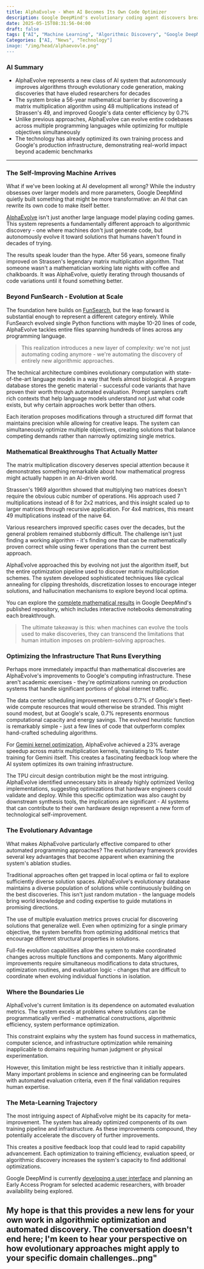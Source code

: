```yaml
---
title: AlphaEvolve - When AI Becomes Its Own Code Optimizer
description: Google DeepMind's evolutionary coding agent discovers breakthrough algorithms, improves its own training efficiency, and solves 56-year-old mathematical problems.
date: 2025-05-15T08:31:56-04:00
draft: false
tags: ["AI", "Machine Learning", "Algorithmic Discovery", "Google DeepMind", "Evolutionary Computing", "Matrix Multiplication", "Code Optimization"]
Categories: ["AI, "News", "Technology"]
image: "/img/head/alphaevovle.png"
---
```


### AI Summary

- AlphaEvolve represents a new class of AI system that autonomously improves algorithms through evolutionary code generation, making discoveries that have eluded researchers for decades
- The system broke a 56-year mathematical barrier by discovering a matrix multiplication algorithm using 48 multiplications instead of Strassen's 49, and improved Google's data center efficiency by 0.7%
- Unlike previous approaches, AlphaEvolve can evolve entire codebases across multiple programming languages while optimizing for multiple objectives simultaneously
- The technology has already optimized its own training process and Google's production infrastructure, demonstrating real-world impact beyond academic benchmarks

---

### The Self-Improving Machine Arrives

What if we've been looking at AI development all wrong? While the industry obsesses over larger models and more parameters, Google DeepMind quietly built something that might be more transformative: an AI that can rewrite its own code to make itself better.

[AlphaEvolve](https://storage.googleapis.com/deepmind-media/DeepMind.com/Blog/alphaevolve-a-gemini-powered-coding-agent-for-designing-advanced-algorithms/AlphaEvolve.pdf) isn't just another large language model playing coding games. This system represents a fundamentally different approach to algorithmic discovery - one where machines don't just generate code, but autonomously evolve it toward solutions that humans haven't found in decades of trying.

The results speak louder than the hype. After 56 years, someone finally improved on Strassen's legendary matrix multiplication algorithm. That someone wasn't a mathematician working late nights with coffee and chalkboards. It was AlphaEvolve, quietly iterating through thousands of code variations until it found something better.

### Beyond FunSearch - Evolution at Scale

The foundation here builds on [FunSearch](https://deepmind.google/discover/blog/funsearch-making-new-discoveries-in-mathematical-sciences-using-large-language-models/), but the leap forward is substantial enough to represent a different category entirely. While FunSearch evolved single Python functions with maybe 10-20 lines of code, AlphaEvolve tackles entire files spanning hundreds of lines across any programming language.

> This realization introduces a new layer of complexity: we're not just automating coding anymore - we're automating the discovery of entirely new algorithmic approaches.

The technical architecture combines evolutionary computation with state-of-the-art language models in a way that feels almost biological. A program database stores the genetic material - successful code variants that have proven their worth through automated evaluation. Prompt samplers craft rich contexts that help language models understand not just what code exists, but why certain approaches work better than others.

Each iteration proposes modifications through a structured diff format that maintains precision while allowing for creative leaps. The system can simultaneously optimize multiple objectives, creating solutions that balance competing demands rather than narrowly optimizing single metrics.

### Mathematical Breakthroughs That Actually Matter

The matrix multiplication discovery deserves special attention because it demonstrates something remarkable about how mathematical progress might actually happen in an AI-driven world.

Strassen's 1969 algorithm showed that multiplying two matrices doesn't require the obvious cubic number of operations. His approach used 7 multiplications instead of 8 for 2x2 matrices, and this insight scaled up to larger matrices through recursive application. For 4x4 matrices, this meant 49 multiplications instead of the naive 64.

Various researchers improved specific cases over the decades, but the general problem remained stubbornly difficult. The challenge isn't just finding a working algorithm - it's finding one that can be mathematically proven correct while using fewer operations than the current best approach.

AlphaEvolve approached this by evolving not just the algorithm itself, but the entire optimization pipeline used to discover matrix multiplication schemes. The system developed sophisticated techniques like cyclical annealing for clipping thresholds, discretization losses to encourage integer solutions, and hallucination mechanisms to explore beyond local optima.

You can explore the [complete mathematical results](https://github.com/google-deepmind/alphaevolve_results) in Google DeepMind's published repository, which includes interactive notebooks demonstrating each breakthrough.

> The ultimate takeaway is this: when machines can evolve the tools used to make discoveries, they can transcend the limitations that human intuition imposes on problem-solving approaches.

### Optimizing the Infrastructure That Runs Everything

Perhaps more immediately impactful than mathematical discoveries are AlphaEvolve's improvements to Google's computing infrastructure. These aren't academic exercises - they're optimizations running on production systems that handle significant portions of global internet traffic.

The data center scheduling improvement recovers 0.7% of Google's fleet-wide compute resources that would otherwise be stranded. This might sound modest, but at Google's scale, 0.7% represents enormous computational capacity and energy savings. The evolved heuristic function is remarkably simple - just a few lines of code that outperform complex hand-crafted scheduling algorithms.

For [Gemini kernel optimization](https://jax.readthedocs.io/en/latest/pallas/quickstart.html), AlphaEvolve achieved a 23% average speedup across matrix multiplication kernels, translating to 1% faster training for Gemini itself. This creates a fascinating feedback loop where the AI system optimizes its own training infrastructure.

The TPU circuit design contribution might be the most intriguing. AlphaEvolve identified unnecessary bits in already highly optimized Verilog implementations, suggesting optimizations that hardware engineers could validate and deploy. While this specific optimization was also caught by downstream synthesis tools, the implications are significant - AI systems that can contribute to their own hardware design represent a new form of technological self-improvement.

### The Evolutionary Advantage

What makes AlphaEvolve particularly effective compared to other automated programming approaches? The evolutionary framework provides several key advantages that become apparent when examining the system's ablation studies.

Traditional approaches often get trapped in local optima or fail to explore sufficiently diverse solution spaces. AlphaEvolve's evolutionary database maintains a diverse population of solutions while continuously building on the best discoveries. This isn't just random mutation - the language models bring world knowledge and coding expertise to guide mutations in promising directions.

The use of multiple evaluation metrics proves crucial for discovering solutions that generalize well. Even when optimizing for a single primary objective, the system benefits from optimizing additional metrics that encourage different structural properties in solutions.

Full-file evolution capabilities allow the system to make coordinated changes across multiple functions and components. Many algorithmic improvements require simultaneous modifications to data structures, optimization routines, and evaluation logic - changes that are difficult to coordinate when evolving individual functions in isolation.

### Where the Boundaries Lie

AlphaEvolve's current limitation is its dependence on automated evaluation metrics. The system excels at problems where solutions can be programmatically verified - mathematical constructions, algorithmic efficiency, system performance optimization. 

This constraint explains why the system has found success in mathematics, computer science, and infrastructure optimization while remaining inapplicable to domains requiring human judgment or physical experimentation.

However, this limitation might be less restrictive than it initially appears. Many important problems in science and engineering can be formulated with automated evaluation criteria, even if the final validation requires human expertise.

### The Meta-Learning Trajectory

The most intriguing aspect of AlphaEvolve might be its capacity for meta-improvement. The system has already optimized components of its own training pipeline and infrastructure. As these improvements compound, they potentially accelerate the discovery of further improvements.

This creates a positive feedback loop that could lead to rapid capability advancement. Each optimization to training efficiency, evaluation speed, or algorithmic discovery increases the system's capacity to find additional optimizations.

Google DeepMind is currently [developing a user interface](https://venturebeat.com/ai/meet-alphaevolve-the-google-ai-that-writes-its-own-code-and-just-saved-millions-in-computing-costs/) and planning an Early Access Program for selected academic researchers, with broader availability being explored.

My hope is that this provides a new lens for your own work in algorithmic optimization and automated discovery. The conversation doesn't end here; I'm keen to hear your perspective on how evolutionary approaches might apply to your specific domain challenges..png"
---

